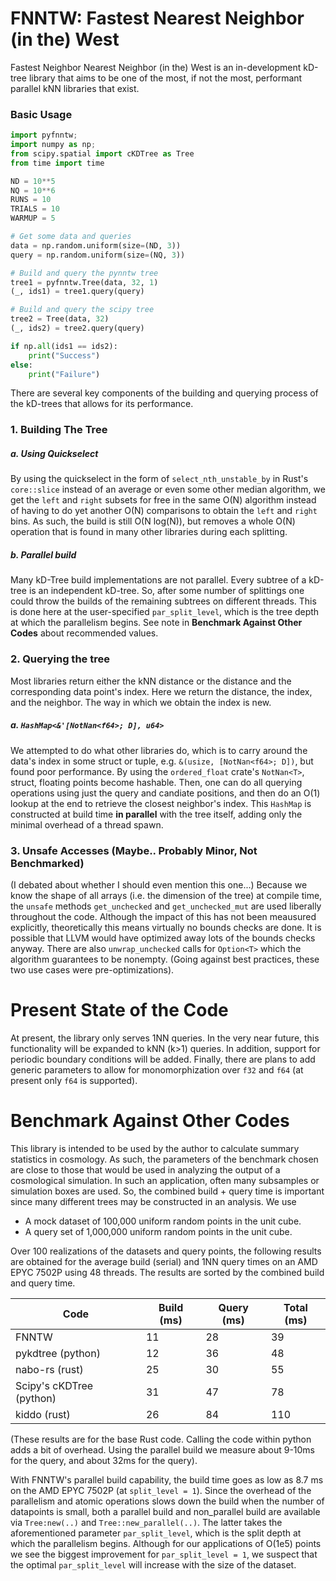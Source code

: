 # FNNTW: Fastest Nearest Neighbor (in the) West

Fastest Neighbor Nearest Neighbor (in the) West is an in-development kD-tree library that aims to be one of the most, if not the most, performant parallel kNN libraries that exist.


### Basic Usage
```python
import pyfnntw;
import numpy as np;
from scipy.spatial import cKDTree as Tree
from time import time

ND = 10**5
NQ = 10**6
RUNS = 10
TRIALS = 10
WARMUP = 5

# Get some data and queries
data = np.random.uniform(size=(ND, 3))
query = np.random.uniform(size=(NQ, 3))

# Build and query the pynntw tree
tree1 = pyfnntw.Tree(data, 32, 1)
(_, ids1) = tree1.query(query)

# Build and query the scipy tree
tree2 = Tree(data, 32)
(_, ids2) = tree2.query(query)

if np.all(ids1 == ids2):
    print("Success")
else:
    print("Failure")
```

There are several key components of the building and querying process of the kD-trees that allows for its performance.

### 1. Building The Tree
##### a. Using Quickselect
By using the quickselect in the form of `select_nth_unstable_by` in Rust's `core::slice` instead of an average or even some other median algorithm, we get the `left` and `right` subsets for free in the same O(N) algorithm instead of having to do yet another O(N) comparisons to obtain the `left` and `right` bins. As such, the build is still O(N log(N)), but removes a whole O(N) operation that is found in many other libraries during each splitting.

##### b. Parallel build
Many kD-Tree build implementations are not parallel. Every subtree of a kD-tree is an independent kD-tree. So, after some number of splittings one could throw the builds of the remaining subtrees on different threads. This is done here at the user-specified `par_split_level`, which is the tree depth at which the parallelism begins. See note in **Benchmark Against Other Codes** about recommended values. 

### 2. Querying the tree
Most libraries return either the kNN distance or the distance and the corresponding data point's index. Here we return the distance, the index, and the neighbor. The way in which we obtain the index is new.
##### a. `HashMap<&'[NotNan<f64>; D], u64>`
We attempted to do what other libraries do, which is to carry around the data's index in some struct or tuple, e.g. `&(usize, [NotNan<f64>; D])`, but found poor performance. By using the `ordered_float` crate's `NotNan<T>`, struct, floating points become hashable. Then, one can do all querying operations using just the query and candiate positions, and then do an O(1) lookup at the end to retrieve the closest neighbor's index. This `HashMap` is constructed at build time **in parallel** with the tree itself, adding only the minimal overhead of a thread spawn.

### 3. Unsafe Accesses (Maybe.. Probably Minor, Not Benchmarked)
(I debated about whether I should even mention this one...) Because we know the shape of all arrays (i.e. the dimension of the tree) at compile time, the `unsafe` methods `get_unchecked` and `get_unchecked_mut` are used liberally throughout the code. Although the impact of this has not been meausured explicitly, theoretically this means virtually no bounds checks are done. It is possible that LLVM would have optimized away lots of the bounds checks anyway. There are also `unwrap_unchecked` calls for `Option<T>` which the algorithm guarantees to be nonempty. (Going against best practices, these two use cases were pre-optimizations).


# Present State of the Code
At present, the library only serves 1NN queries. In the very near future, this functionality will be expanded to kNN (k>1) queries. In addition, support for periodic boundary conditions will be added. Finally, there are plans to add generic parameters to allow for monomorphization over `f32` and `f64` (at present only `f64` is supported).


# Benchmark Against Other Codes
This library is intended to be used by the author to calculate summary statistics in cosmology. As such, the parameters of the benchmark chosen are close to those that would be used in analyzing the output of a cosmological simulation. In such an application, often many subsamples or simulation boxes are used. So, the combined build + query time is important since many different trees may be constructed in an analysis. We use 
 - A mock dataset of 100,000 uniform random points in the unit cube.
 - A query set of 1,000,000 uniform random points in the unit cube.

Over 100 realizations of the datasets and query points, the following results are obtained for the average build (serial) and 1NN query times on an AMD EPYC 7502P using 48 threads. The results are sorted by the combined build and query time. 

|  Code | Build (ms)| Query (ms) | Total (ms) |
|---|---|---|---|
| FNNTW | 11 | 28 | 39 |
| pykdtree (python)| 12 | 36 | 48  |
| nabo-rs (rust)| 25 | 30  | 55 |
| Scipy's cKDTree (python) | 31 | 47 | 78 |
| kiddo (rust)| 26 | 84 | 110 |
(These results are for the base Rust code. Calling the code within python adds a bit of overhead. Using the parallel build we measure about 9-10ms for the query, and about 32ms for the query).

With FNNTW's parallel build capability, the build time goes as low as 8.7 ms on the AMD EPYC 7502P (at `split_level = 1`). Since the overhead of the parallelism and atomic operations slows down the build when the number of datapoints is small, both a parallel build and non_parallel build are available via `Tree:new(..)` and `Tree::new_parallel(..)`. The latter takes the aforementioned parameter `par_split_level`, which is the split depth at which the parallelism begins. Although for our applications of O(1e5) points we see the biggest improvement for `par_split_level = 1`, we suspect that the optimal `par_split_level` will increase with the size of the dataset. 


